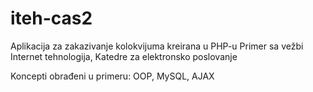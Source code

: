 # iteh-cas2

Aplikacija za zakazivanje kolokvijuma kreirana u PHP-u
Primer sa vežbi Internet tehnologija, Katedre za elektronsko poslovanje

Koncepti obrađeni u primeru: OOP, MySQL, AJAX
